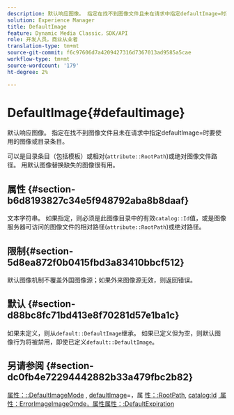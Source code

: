 ```yaml
---
description: 默认响应图像。 指定在找不到图像文件且未在请求中指定defaultImage=时要使用的图像或目录条目。
solution: Experience Manager
title: DefaultImage
feature: Dynamic Media Classic，SDK/API
role: 开发人员，商业从业者
translation-type: tm+mt
source-git-commit: f6c97606d7a4209427316d7367013ad9585a5cae
workflow-type: tm+mt
source-wordcount: '179'
ht-degree: 2%

---
```



# DefaultImage{#defaultimage}

默认响应图像。 指定在找不到图像文件且未在请求中指定defaultImage=时要使用的图像或目录条目。

可以是目录条目（包括模板）或相对(`attribute::RootPath`)或绝对图像文件路径。 用默认图像替换缺失的图像很有用。

## 属性 {#section-b6d8193827c34e5f948792aba8b8daaf}

文本字符串。 如果指定，则必须是此图像目录中的有效`catalog::Id`值，或是图像服务器可访问的图像文件的相对路径(`attribute::RootPath`)或绝对路径。

## 限制{#section-5d8ea872f0b0415fbd3a83410bbcf512}

默认图像机制不覆盖外国图像源；如果外来图像源无效，则返回错误。

## 默认 {#section-d88bc8fc71bd413e8f70281d57e1ba1c}

如果未定义，则从`default::DefaultImage`继承。 如果已定义但为空，则默认图像行为将被禁用，即使已定义`default::DefaultImage`。

## 另请参阅 {#section-dc0fb4e72294442882b33a479fbc2b82}

[属性：::DefaultImageMode](../../../../../is-api/image-catalog/image-serving-api-ref/c-image-catalog-reference/c-attributes-reference/r-defaultimagemode.md#reference-8a996af162f84e46bbe9e6e0d4e26782) ,  [defaultImage](../../../../../is-api/image-catalog/image-serving-api-ref/c-image-catalog-reference/c-attributes-reference/r-is-cat-defaultimage.md#reference-8e9900e129f54ed68462a3c2fc3bc433)=，属 [性：:RootPath](../../../../../is-api/image-catalog/image-serving-api-ref/c-image-catalog-reference/c-attributes-reference/r-rootpath.md#reference-17d57e5967be403b8408fa7214017494),  [catalog:Id](/help/aem-is-ir-api/is-api/image-catalog/image-serving-api-ref/c-image-catalog-reference/c-image-svg-data-reference/c-image-data-reference/r-id-cat.md) [](../../../../../is-api/image-catalog/image-serving-api-ref/c-image-catalog-reference/c-attributes-reference/r-errorimage.md#reference-c494d5d8b2584fe3800f35baabd0292c) [,属性：ErrorImageImageOmde，属性属性：:DefaultExpiration](../../../../../is-api/image-catalog/image-serving-api-ref/c-image-catalog-reference/c-attributes-reference/r-defaultexpiration.md#reference-0526166fab654fceb243b75d1ea4f0cf)
